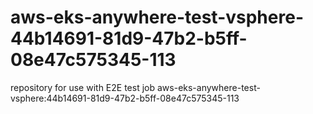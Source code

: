 # aws-eks-anywhere-test-vsphere-44b14691-81d9-47b2-b5ff-08e47c575345-113
repository for use with E2E test job aws-eks-anywhere-test-vsphere:44b14691-81d9-47b2-b5ff-08e47c575345-113
